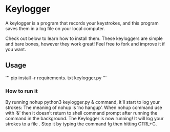# Keylogger

A keylogger is a program that records your keystrokes, and this program saves them in a log file on your local computer.

Check out below to learn how to install them. These keyloggers are simple and bare bones, however they work great! Feel free to fork and improve it if you want.

## Usage
'''
  pip install -r requirements. txt
  keylogger.py
'''

### How to run it

By running nohup python3 keylogger.py & command, it'll start to log your strokes: The meaning of nohup is ‘no hangup‘. When nohup command use with ‘&’ then it doesn’t return to shell command prompt after running the command in the background.
The Keylogger is now running! It will log your strokes to a file . Stop it by typing the command fg then hitting CTRL+C.
